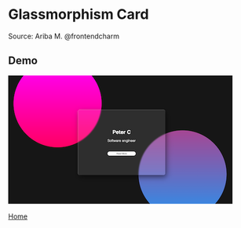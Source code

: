 # Glassmorphism Card

Source: Ariba M. @frontendcharm

## Demo

![Card with cirles in background](../assets/glass.png)

[Home](https://github.com/peter7cole/css-stockpile)
